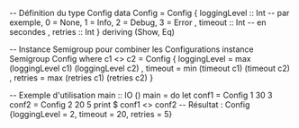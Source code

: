 -- Définition du type Config
data Config = Config
    { loggingLevel :: Int  -- par exemple, 0 = None, 1 = Info, 2 = Debug, 3 = Error
    , timeout      :: Int  -- en secondes
    , retries      :: Int
    } deriving (Show, Eq)

-- Instance Semigroup pour combiner les Configurations
instance Semigroup Config where
    c1 <> c2 = Config
        { loggingLevel = max (loggingLevel c1) (loggingLevel c2)
        , timeout      = min (timeout c1)      (timeout c2)
        , retries      = max (retries c1)      (retries c2)
        }

-- Exemple d'utilisation
main :: IO ()
main = do
    let conf1 = Config 1 30 3
        conf2 = Config 2 20 5
    print $ conf1 <> conf2
    -- Résultat : Config {loggingLevel = 2, timeout = 20, retries = 5}

